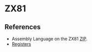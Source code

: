 # ZX81

## References

* Assembly Language on the ZX81 
[ZIP](http://www.rwapsoftware.co.uk/zx81/ZX81MachineCodeGettingStarted.zip).
* [Registers](http://z80-heaven.wikidot.com/the-registers-and-memory)
